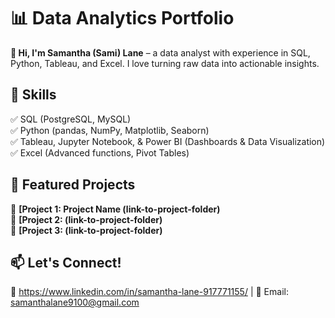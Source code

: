 # 📊 Data Analytics Portfolio  
**👋 Hi, I'm Samantha (Sami) Lane** – a data analyst with experience in SQL, Python, Tableau, and Excel. I love turning raw data into actionable insights.  

## 🔹 Skills  
✅ SQL (PostgreSQL, MySQL)  
✅ Python (pandas, NumPy, Matplotlib, Seaborn)  
✅ Tableau, Jupyter Notebook, & Power BI (Dashboards & Data Visualization)  
✅ Excel (Advanced functions, Pivot Tables)  

## 📂 Featured Projects  
🔹 **[Project 1: Project Name (link-to-project-folder)**  
🔹 **[Project 2: (link-to-project-folder)**  
🔹 **[Project 3: (link-to-project-folder)**  

## 📫 Let's Connect!  
🔗 https://www.linkedin.com/in/samantha-lane-917771155/ | 📧 Email: samanthalane9100@gmail.com 
